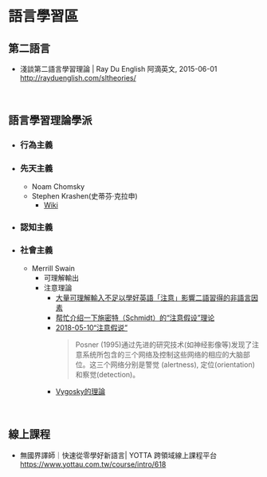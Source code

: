 # 語言學習區

## 第二語言
- 淺談第二語言學習理論 | Ray Du English 阿滴英文, 2015-06-01
  <br>http://rayduenglish.com/sltheories/

<br>

## 語言學習理論學派
- ### 行為主義
- ### 先天主義
  - Noam Chomsky
  - Stephen Krashen(史蒂芬·克拉申)
    - [Wiki](https://zh.wikipedia.org/wiki/%E5%8F%B2%E8%92%82%E8%8A%AC%C2%B7%E5%85%8B%E6%8B%89%E7%94%B3)
- ### 認知主義
- ### 社會主義
  - Merrill Swain
    - 可理解輸出
    - 注意理論
      - [大量可理解輸入不足以學好英語「注意」影響二語習得的非語言因素](https://kknews.cc/education/5a9q4y3.html)
      - [帮忙介绍一下施密特（Schmidt）的“注意假设”理论](https://zhidao.baidu.com/question/227327635.html)
      - [2018-05-10“注意假说”](https://www.jianshu.com/p/2a5ce2ff013c)
        > Posner (1995)通过先进的研究技术(如神经影像等)发现了注意系统所包含的三个网络及控制这些网络的相应的大脑部位。这三个网络分别是警觉 (alertness), 定位(orientation)和察觉(detection)。
      - [Vygosky的理論](http://www.cavesbooks.com.tw/CET/ArtContent_tw.aspx?CDE=ART201308141117553DJ&p=4)
<br>

## 線上課程
- 無國界譯師｜快速從零學好新語言| YOTTA 跨領域線上課程平台
  <br>https://www.yottau.com.tw/course/intro/618
